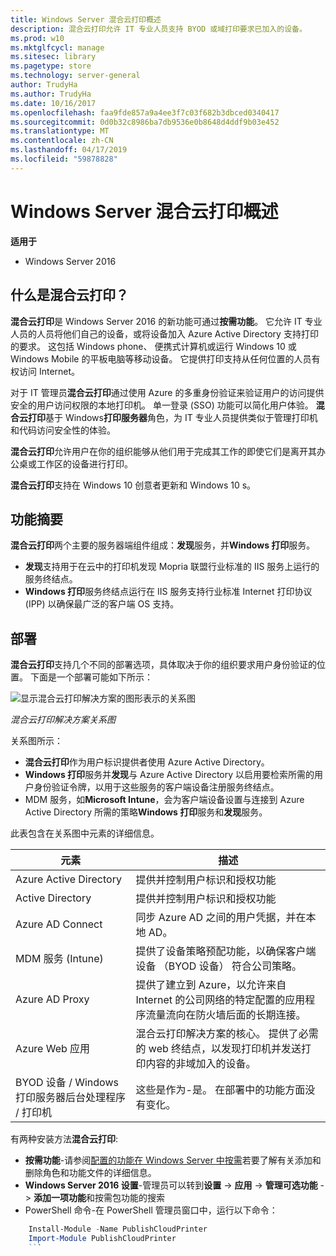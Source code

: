 ```yaml
---
title: Windows Server 混合云打印概述
description: 混合云打印允许 IT 专业人员支持 BYOD 或域打印要求已加入的设备。
ms.prod: w10
ms.mktglfcycl: manage
ms.sitesec: library
ms.pagetype: store
ms.technology: server-general
author: TrudyHa
ms.author: TrudyHa
ms.date: 10/16/2017
ms.openlocfilehash: faa9fde857a9a4ee3f7c03f682b3dbced0340417
ms.sourcegitcommit: 0d0b32c8986ba7db9536e0b8648d4ddf9b03e452
ms.translationtype: MT
ms.contentlocale: zh-CN
ms.lasthandoff: 04/17/2019
ms.locfileid: "59878828"
---
```

# <a name="windows-server-hybrid-cloud-print-overview"></a>Windows Server 混合云打印概述

**适用于**
-   Windows Server 2016

## <a name="what-is-hybrid-cloud-print"></a>什么是混合云打印？
**混合云打印**是 Windows Server 2016 的新功能可通过**按需功能**。 它允许 IT 专业人员的人员将他们自己的设备，或将设备加入 Azure Active Directory 支持打印的要求。 这包括 Windows phone、 便携式计算机或运行 Windows 10 或 Windows Mobile 的平板电脑等移动设备。 它提供打印支持从任何位置的人员有权访问 Internet。

对于 IT 管理员**混合云打印**通过使用 Azure 的多重身份验证来验证用户的访问提供安全的用户访问权限的本地打印机。 单一登录 (SSO) 功能可以简化用户体验。 **混合云打印**基于 Windows**打印服务器**角色，为 IT 专业人员提供类似于管理打印机和代码访问安全性的体验。

**混合云打印**允许用户在你的组织能够从他们用于完成其工作的即使它们是离开其办公桌或工作区的设备进行打印。

**混合云打印**支持在 Windows 10 创意者更新和 Windows 10 s。
 
## <a name="feature-summary"></a>功能摘要
**混合云打印**两个主要的服务器端组件组成：**发现**服务，并**Windows 打印**服务。
- **发现**支持用于在云中的打印机发现 Mopria 联盟行业标准的 IIS 服务上运行的服务终结点。
- **Windows 打印**服务终结点运行在 IIS 服务支持行业标准 Internet 打印协议 (IPP) 以确保最广泛的客户端 OS 支持。

## <a name="deployment"></a>部署
**混合云打印**支持几个不同的部署选项，具体取决于你的组织要求用户身份验证的位置。 下面是一个部署可能如下所示：

![显示混合云打印解决方案的图形表示的关系图](../media/hybrid-cloud-print/wshcp-deployment-options.png)

*混合云打印解决方案关系图*

关系图所示：
- **混合云打印**作为用户标识提供者使用 Azure Active Directory。 
- **Windows 打印**服务并**发现**与 Azure Active Directory 以启用要检索所需的用户身份验证令牌，以用于这些服务的客户端设备注册服务终结点。 
- MDM 服务，如**Microsoft Intune**，会为客户端设备设置与连接到 Azure Active Directory 所需的策略**Windows 打印**服务和**发现**服务。

此表包含在关系图中元素的详细信息。  

| 元素 | 描述 |
| ------- | ----------- |
| Azure Active Directory  | 提供并控制用户标识和授权功能 |
| Active Directory        | 提供并控制用户标识和授权功能 |
| Azure AD Connect  | 同步 Azure AD 之间的用户凭据，并在本地 AD。 |
| MDM 服务 (Intune) | 提供了设备策略预配功能，以确保客户端设备 （BYOD 设备） 符合公司策略。 |
| Azure AD Proxy | 提供了建立到 Azure，以允许来自 Internet 的公司网络的特定配置的应用程序流量流向在防火墙后面的长期连接。 |
| Azure Web 应用 | 混合云打印解决方案的核心。 提供了必需的 web 终结点，以发现打印机并发送打印内容的非域加入的设备。 |
| BYOD 设备 / Windows 打印服务器后台处理程序 / 打印机 | 这些是作为-是。 在部署中的功能方面没有变化。 |

有两种安装方法**混合云打印**:
- **按需功能**-请参阅[配置的功能在 Windows Server 中按需](https://docs.microsoft.com/windows-server/administration/server-manager/configure-features-on-demand-in-windows-server)若要了解有关添加和删除角色和功能文件的详细信息。 
- **Windows Server 2016 设置**-管理员可以转到**设置** -> **应用** -> **管理可选功能** -> **添加一项功能**和按需包功能的搜索 
- PowerShell 命令-在 PowerShell 管理员窗口中，运行以下命令：

```PowerShell
    Install-Module -Name PublishCloudPrinter
    Import-Module PublishCloudPrinter
    ```

